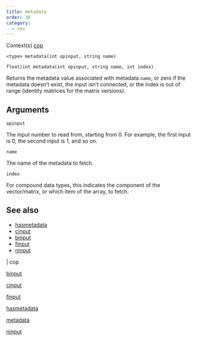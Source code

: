 ```yaml
---
title: metadata
order: 30
category:
  - vex
---
```




Context(s)
[cop](../contexts/cop.html)

`<type> metadata(int opinput, string name)`

`float|int metadata(int opinput, string name, int index)`

Returns the metadata value associated with metadata `name`, or zero if the
metadata doesn’t exist, the input isn’t connected, or the index is out of range
(identity matrices for the matrix versions).

## Arguments

`opinput`

The input number to read from, starting from 0. For example, the first input is 0, the second input is 1, and so on.

`name`

The name of the metadata to fetch.

`index`

For compound data types, this indicates the component of the
vector/matrix, or which item of the array, to fetch.



## See also

- [hasmetadata](hasmetadata.html)
- [cinput](cinput.html)
- [binput](binput.html)
- [finput](finput.html)
- [ninput](ninput.html)

|
cop

[binput](binput.html)

[cinput](cinput.html)

[finput](finput.html)

[hasmetadata](hasmetadata.html)

[metadata](metadata.html)

[ninput](ninput.html)
